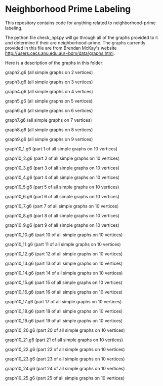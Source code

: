 # Neighborhood Prime Labeling
This repository contains code for anything related to neighborhood-prime labeling.

The python file check_npl.py will go through all of the graphs provided to it and determine if their are neighborhood-prime. 
The graphs currently provided in this file are from Brendan McKay's website http://users.cecs.anu.edu.au/~bdm/data/graphs.html.

Here is a description of the graphs in this folder:

graph2.g6 (all simple graphs on 2 vertices)

graph3.g6 (all simple graphs on 3 vertices)

graph4.g6 (all simple graphs on 4 vertices)

graph5.g6 (all simple graphs on 5 vertices)

graph6.g6 (all simple graphs on 6 vertices)

graph7.g6 (all simple graphs on 7 vertices)

graph8.g6 (all simple graphs on 8 vertices)

graph9.g6 (all simple graphs on 9 vertices)

graph10_1.g6 (part 1 of all simple graphs on 10 vertices)

graph10_2.g6 (part 2 of all simple graphs on 10 vertices)

graph10_3.g6 (part 3 of all simple graphs on 10 vertices)

graph10_4.g6 (part 4 of all simple graphs on 10 vertices)

graph10_5.g6 (part 5 of all simple graphs on 10 vertices)

graph10_6.g6 (part 6 of all simple graphs on 10 vertices)

graph10_7.g6 (part 7 of all simple graphs on 10 vertices)

graph10_8.g6 (part 8 of all simple graphs on 10 vertices)

graph10_9.g6 (part 9 of all simple graphs on 10 vertices)

graph10_10.g6 (part 10 of all simple graphs on 10 vertices)

graph10_11.g6 (part 11 of all simple graphs on 10 vertices)

graph10_12.g6 (part 12 of all simple graphs on 10 vertices)

graph10_13.g6 (part 13 of all simple graphs on 10 vertices)

graph10_14.g6 (part 14 of all simple graphs on 10 vertices)

graph10_15.g6 (part 15 of all simple graphs on 10 vertices)

graph10_16.g6 (part 16 of all simple graphs on 10 vertices)

graph10_17.g6 (part 17 of all simple graphs on 10 vertices)

graph10_18.g6 (part 18 of all simple graphs on 10 vertices)

graph10_19.g6 (part 19 of all simple graphs on 10 vertices)

graph10_20.g6 (part 20 of all simple graphs on 10 vertices)

graph10_21.g6 (part 21 of all simple graphs on 10 vertices)

graph10_22.g6 (part 22 of all simple graphs on 10 vertices)

graph10_23.g6 (part 23 of all simple graphs on 10 vertices)

graph10_24.g6 (part 24 of all simple graphs on 10 vertices)

graph10_25.g6 (part 25 of all simple graphs on 10 vertices)
